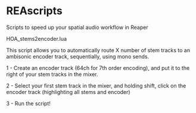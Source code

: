 # REAscripts
Scripts to speed up your spatial audio workflow in Reaper

HOA_stems2encoder.lua

This script allows you to automatically route X number of stem tracks to an ambisonic encoder track, sequentially, using mono sends. 

1 - Create an encoder track (64ch for 7th order encoding), and put it to the right of your stem tracks in the mixer.

2 - Select your first stem track in the mixer, and holding shift, click on the encoder track (highlighting all stems and encoder)

3 - Run the script!
